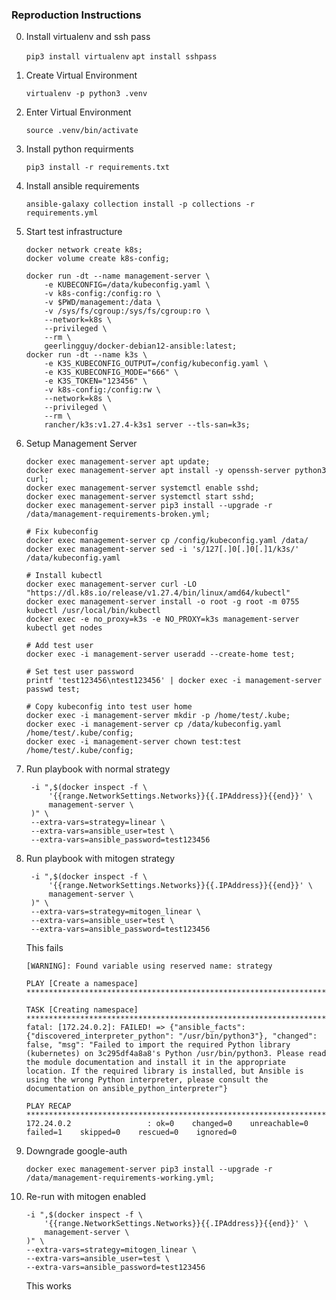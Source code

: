 ### Reproduction Instructions

0. Install virtualenv and ssh pass

   ```pip3 install virtualenv```
   ```apt install sshpass```

1. Create Virtual Environment

   ```virtualenv -p python3 .venv```

2. Enter Virtual Environment

   ```source .venv/bin/activate```

3. Install python requirments

   ```pip3 install -r requirements.txt```

4. Install ansible requirements

   ```ansible-galaxy collection install -p collections -r requirements.yml```

5. Start test infrastructure

    ```
    docker network create k8s;
    docker volume create k8s-config;

    docker run -dt --name management-server \
        -e KUBECONFIG=/data/kubeconfig.yaml \
        -v k8s-config:/config:ro \
        -v $PWD/management:/data \
        -v /sys/fs/cgroup:/sys/fs/cgroup:ro \
        --network=k8s \
        --privileged \
        --rm \
        geerlingguy/docker-debian12-ansible:latest;
    docker run -dt --name k3s \
        -e K3S_KUBECONFIG_OUTPUT=/config/kubeconfig.yaml \
        -e K3S_KUBECONFIG_MODE="666" \
        -e K3S_TOKEN="123456" \
        -v k8s-config:/config:rw \
        --network=k8s \
        --privileged \
        --rm \
        rancher/k3s:v1.27.4-k3s1 server --tls-san=k3s;
    ```

6. Setup Management Server

    ```
    docker exec management-server apt update;
    docker exec management-server apt install -y openssh-server python3 curl;
    docker exec management-server systemctl enable sshd;
    docker exec management-server systemctl start sshd;
    docker exec management-server pip3 install --upgrade -r /data/management-requirements-broken.yml;

    # Fix kubeconfig
    docker exec management-server cp /config/kubeconfig.yaml /data/
    docker exec management-server sed -i 's/127[.]0[.]0[.]1/k3s/' /data/kubeconfig.yaml

    # Install kubectl
    docker exec management-server curl -LO "https://dl.k8s.io/release/v1.27.4/bin/linux/amd64/kubectl"
    docker exec management-server install -o root -g root -m 0755 kubectl /usr/local/bin/kubectl
    docker exec -e no_proxy=k3s -e NO_PROXY=k3s management-server kubectl get nodes

    # Add test user
    docker exec -i management-server useradd --create-home test;

    # Set test user password
    printf 'test123456\ntest123456' | docker exec -i management-server passwd test;

    # Copy kubeconfig into test user home
    docker exec -i management-server mkdir -p /home/test/.kube;
    docker exec -i management-server cp /data/kubeconfig.yaml /home/test/.kube/config;
    docker exec -i management-server chown test:test /home/test/.kube/config;
    ```

7. Run playbook with normal strategy

   ```ansible-playbook playbook.yml \
    -i ",$(docker inspect -f \
        '{{range.NetworkSettings.Networks}}{{.IPAddress}}{{end}}' \
        management-server \
    )" \
    --extra-vars=strategy=linear \
    --extra-vars=ansible_user=test \
    --extra-vars=ansible_password=test123456
    ```

8. Run playbook with mitogen strategy

   ```ansible-playbook playbook.yml \
    -i ",$(docker inspect -f \
        '{{range.NetworkSettings.Networks}}{{.IPAddress}}{{end}}' \
        management-server \
    )" \
    --extra-vars=strategy=mitogen_linear \
    --extra-vars=ansible_user=test \
    --extra-vars=ansible_password=test123456
    ```

    This fails

    ```
    [WARNING]: Found variable using reserved name: strategy

    PLAY [Create a namespace] *********************************************************************************************************************************************************************************************

    TASK [Creating namespace] *********************************************************************************************************************************************************************************************
    fatal: [172.24.0.2]: FAILED! => {"ansible_facts": {"discovered_interpreter_python": "/usr/bin/python3"}, "changed": false, "msg": "Failed to import the required Python library (kubernetes) on 3c295df4a8a8's Python /usr/bin/python3. Please read the module documentation and install it in the appropriate location. If the required library is installed, but Ansible is using the wrong Python interpreter, please consult the documentation on ansible_python_interpreter"}

    PLAY RECAP ************************************************************************************************************************************************************************************************************
    172.24.0.2                 : ok=0    changed=0    unreachable=0    failed=1    skipped=0    rescued=0    ignored=0
    ```

9. Downgrade google-auth
    ```
    docker exec management-server pip3 install --upgrade -r /data/management-requirements-working.yml;
    ```

10. Re-run with mitogen enabled

    ```ansible-playbook playbook.yml \
    -i ",$(docker inspect -f \
        '{{range.NetworkSettings.Networks}}{{.IPAddress}}{{end}}' \
        management-server \
    )" \
    --extra-vars=strategy=mitogen_linear \
    --extra-vars=ansible_user=test \
    --extra-vars=ansible_password=test123456
    ```

    This works

    ```
    ```